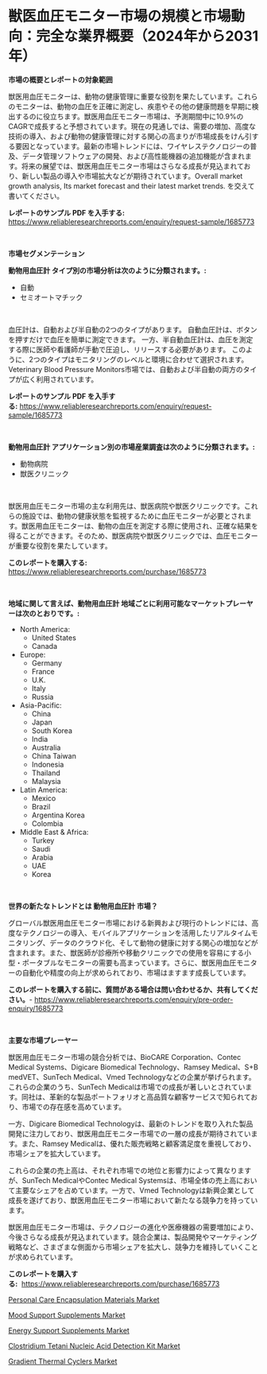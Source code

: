 <p><h1>獣医血圧モニター市場の規模と市場動向：完全な業界概要（2024年から2031年）</h1></p><p><strong>市場の概要とレポートの対象範囲</strong></p>
<p><p>獣医用血圧モニターは、動物の健康管理に重要な役割を果たしています。これらのモニターは、動物の血圧を正確に測定し、疾患やその他の健康問題を早期に検出するのに役立ちます。獣医用血圧モニター市場は、予測期間中に10.9%のCAGRで成長すると予想されています。現在の見通しでは、需要の増加、高度な技術の導入、および動物の健康管理に対する関心の高まりが市場成長をけん引する要因となっています。最新の市場トレンドには、ワイヤレステクノロジーの普及、データ管理ソフトウェアの開発、および高性能機器の追加機能が含まれます。将来の展望では、獣医用血圧モニター市場はさらなる成長が見込まれており、新しい製品の導入や市場拡大などが期待されています。Overall market growth analysis, Its market forecast and their latest market trends. を交えて書いてください。</p></p>
<p><strong>レポートのサンプル PDF を入手する:</strong> <a href="https://www.reliableresearchreports.com/enquiry/request-sample/1685773">https://www.reliableresearchreports.com/enquiry/request-sample/1685773</a></p>
<p>&nbsp;</p>
<p><strong>市場セグメンテーション</strong></p>
<p><strong>動物用血圧計 タイプ別の市場分析は次のように分類されます。:</strong></p>
<p><ul><li>自動</li><li>セミオートマチック</li></ul></p>
<p>&nbsp;</p>
<p><p>血圧計は、自動および半自動の2つのタイプがあります。 自動血圧計は、ボタンを押すだけで血圧を簡単に測定できます。 一方、半自動血圧計は、血圧を測定する際に医師や看護師が手動で圧迫し、リリースする必要があります。 このように、2つのタイプはモニタリングのレベルと環境に合わせて選択されます。Veterinary Blood Pressure Monitors市場では、自動および半自動の両方のタイプが広く利用されています。</p></p>
<p><strong>レポートのサンプル PDF を入手する:</strong>&nbsp;<a href="https://www.reliableresearchreports.com/enquiry/request-sample/1685773">https://www.reliableresearchreports.com/enquiry/request-sample/1685773</a></p>
<p>&nbsp;</p>
<p><strong> 動物用血圧計 アプリケーション別の市場産業調査は次のように分類されます。:</strong></p>
<p><ul><li>動物病院</li><li>獣医クリニック</li></ul></p>
<p>&nbsp;</p>
<p><p>獣医用血圧モニター市場の主な利用先は、獣医病院や獣医クリニックです。これらの施設では、動物の健康状態を監視するために血圧モニターが必要とされます。獣医用血圧モニターは、動物の血圧を測定する際に使用され、正確な結果を得ることができます。そのため、獣医病院や獣医クリニックでは、血圧モニターが重要な役割を果たしています。</p></p>
<p><strong>このレポートを購入する:</strong>&nbsp; <a href="https://www.reliableresearchreports.com/purchase/1685773">https://www.reliableresearchreports.com/purchase/1685773</a></p>
<p>&nbsp;</p>
<p><strong>地域に関して言えば、動物用血圧計 地域ごとに利用可能なマーケットプレーヤーは次のとおりです。:</strong></p>
<p><ul>
    <li>
        North America:
        <ul>
            <li>United States</li>
            <li>Canada</li>
        </ul>
    </li>
    <li>
        Europe:
        <ul>
            <li>Germany</li>
            <li>France</li>
            <li>U.K.</li>
            <li>Italy</li>
            <li>Russia</li>
        </ul>
    </li>
    <li>
        Asia-Pacific:
        <ul>
            <li>China</li>
            <li>Japan</li>
            <li>South Korea</li>
            <li>India</li>
            <li>Australia</li>
            <li>China Taiwan</li>
            <li>Indonesia</li>
            <li>Thailand</li>
            <li>Malaysia</li>
        </ul>
    </li>
    <li>
        Latin America:
        <ul>
            <li>Mexico</li>
            <li>Brazil</li>
            <li>Argentina Korea</li>
            <li>Colombia</li>
        </ul>
    </li>
    <li>
        Middle East & Africa:
        <ul>
            <li>Turkey</li>
            <li>Saudi</li>
            <li>Arabia</li>
            <li>UAE</li>
            <li>Korea</li>
        </ul>
    </li>
    </ul></p>
<p>&nbsp;</p>
<p><strong>世界の新たなトレンドとは 動物用血圧計 市場？</strong></p>
<p><p>グローバル獣医用血圧モニター市場における新興および現行のトレンドには、高度なテクノロジーの導入、モバイルアプリケーションを活用したリアルタイムモニタリング、データのクラウド化、そして動物の健康に対する関心の増加などが含まれます。また、獣医師が診療所や移動クリニックでの使用を容易にする小型・ポータブルなモニターの需要も高まっています。さらに、獣医用血圧モニターの自動化や精度の向上が求められており、市場はますます成長しています。</p></p>
<p><strong>このレポートを購入する前に、質問がある場合は問い合わせるか、共有してください。</strong>- <a href="https://www.reliableresearchreports.com/enquiry/pre-order-enquiry/1685773">https://www.reliableresearchreports.com/enquiry/pre-order-enquiry/1685773</a></p>
<p>&nbsp;</p>
<p><strong>主要な市場プレーヤー</strong></p>
<p><p>獣医用血圧モニター市場の競合分析では、BioCARE Corporation、Contec Medical Systems、Digicare Biomedical Technology、Ramsey Medical、S+B medVET、SunTech Medical、Vmed Technologyなどの企業が挙げられます。これらの企業のうち、SunTech Medicalは市場での成長が著しいとされています。同社は、革新的な製品ポートフォリオと高品質な顧客サービスで知られており、市場での存在感を高めています。</p><p>一方、Digicare Biomedical Technologyは、最新のトレンドを取り入れた製品開発に注力しており、獣医用血圧モニター市場での一層の成長が期待されています。また、Ramsey Medicalは、優れた販売戦略と顧客満足度を重視しており、市場シェアを拡大しています。</p><p>これらの企業の売上高は、それぞれ市場での地位と影響力によって異なりますが、SunTech MedicalやContec Medical Systemsは、市場全体の売上高において主要なシェアを占めています。一方で、Vmed Technologyは新興企業として成長を遂げており、獣医用血圧モニター市場において新たなる競争力を持っています。</p><p>獣医用血圧モニター市場は、テクノロジーの進化や医療機器の需要増加により、今後さらなる成長が見込まれています。競合企業は、製品開発やマーケティング戦略など、さまざまな側面から市場シェアを拡大し、競争力を維持していくことが求められています。</p></p>
<p><strong>このレポートを購入する:</strong>&nbsp;&nbsp;<a href="https://www.reliableresearchreports.com/purchase/1685773">https://www.reliableresearchreports.com/purchase/1685773</a></p>
<p><p><a href="https://five-trouble-98a.notion.site/Personal-Care-Encapsulation-Materials-Market-Size-Growth-Outlook-from-2024-to-2031-projecting-at-M-891f974cbe55438ca27bf457e1549442">Personal Care Encapsulation Materials Market</a></p><p><a href="https://view.publitas.com/reportprime-1/mood-support-supplements-market-research-report-provides-thorough-industry-overview-which-offers-an-in-depth-analysis-of-product-trends-and-new-market-divisions/">Mood Support Supplements Market</a></p><p><a href="https://view.publitas.com/reportprime-1/energy-support-supplements-market-research-report-provides-thorough-industry-overview-which-offers-an-in-depth-analysis-of-product-trends-and-new-market-divisions/">Energy Support Supplements Market</a></p><p><a href="https://nifty-kite-d51.notion.site/Clostridium-Tetani-Nucleic-Acid-Detection-Kit-Market-Size-and-Examines-its-Market-Scope-with-a-Pri-35f4254c8c5c4b469cc985491bdc05c6">Clostridium Tetani Nucleic Acid Detection Kit Market</a></p><p><a href="https://ivy-potential-64b.notion.site/Gradient-Thermal-Cyclers-Market-Size-Furnishes-Valuable-Information-Encompassing-Market-Share-Marke-be0facc7e4a54b6294222af257f1f246">Gradient Thermal Cyclers Market</a></p></p>